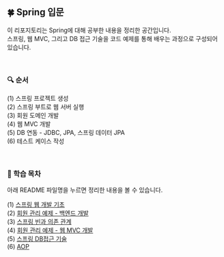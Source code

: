 ## 🍀 Spring 입문
이 리포지토리는 Spring에 대해 공부한 내용을 정리한 공간입니다.  
스프링, 웹 MVC, 그리고 DB 접근 기술을 코드 예제를 통해 배우는 과정으로 구성되어 있습니다.

<br/>

### 🔍 순서
(1) 스프링 프로젝트 생성 <br/>
(2) 스프링 부트로 웹 서버 실행 <br/>
(3) 회원 도메인 개발 <br/>
(4) 웹 MVC 개발 <br/>
(5) DB 연동 - JDBC, JPA, 스프링 데이터 JPA <br/>
(6) 테스트 케이스 작성

<br/>

### 📝 학습 목차
아래 README 파일명을 누르면 정리한 내용을 볼 수 있습니다.

(1) [스프링 웹 개발 기초](docs/1_spring-basics.md) <br/>
(2) [회원 관리 예제 - 백엔드 개발](docs/2_member-management.md) <br/>
(3) [스프링 빈과 의존 관계](docs/3_spring-bean-overview.md) <br/>
(4) [회원 관리 예제 - 웹 MVC 개발](docs/4_web-mvc-tutorial.md) <br/>
(5) [스프링 DB접근 기술](docs/5_spring-db-access.md) <br/>
(6) [AOP](docs/6_aop.md)
